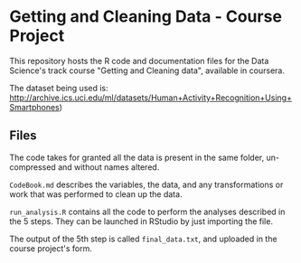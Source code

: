 Getting and Cleaning Data - Course Project
==========================================

This repository hosts the R code and documentation files for the Data Science's track course "Getting and Cleaning data", available in coursera.

The dataset being used is:
http://archive.ics.uci.edu/ml/datasets/Human+Activity+Recognition+Using+Smartphones)

## Files

The code takes for granted all the data is present in the same folder, un-compressed and without names altered.

`CodeBook.md` describes the variables, the data, and any transformations or work that was performed to clean up the data.

`run_analysis.R` contains all the code to perform the analyses described in the 5 steps. They can be launched in RStudio by just importing the file.

The output of the 5th step is called `final_data.txt`, and uploaded in the course project's form.